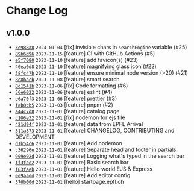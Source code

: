 # Change Log

<!--
  Hello 👋
  This is a poor's man changelog based on the output
  of this git command:
  $ git --no-pager log --pretty=format:'- [`%h`](http://github.com/epfl-si/startpage/commit/%H") `%as` %s'

  Please note that witout additional code, it is not
  possible to add the GitHub's user (e.g. @ponsfrilus)
  on each line, because it's server side (see
  https://stackoverflow.com/q/7736781/960623).
-->

## v1.0.0

- [`3e988a8`](http://github.com/epfl-si/startpage/commit/3e988a8867fa21c5efeef66852b15168fa671927") `2024-01-04` [fix] invisible chars in `searchEngine` variable (#25)
- [`89b6d96`](http://github.com/epfl-si/startpage/commit/89b6d96ab19d7cefe7a90d5be1b65fcef977f2e4") `2023-11-15` [feature] CI with GitHub Actions (#5)
- [`e5f7080`](http://github.com/epfl-si/startpage/commit/e5f7080dc4865aff2a4893a9fd2687e603df8030") `2023-11-10` [feature] add favicon(s) (#23)
- [`46ea0d8`](http://github.com/epfl-si/startpage/commit/46ea0d83262486bad27a16cde5688f82027c669b") `2023-11-10` [feature] magnifying glass icon (#22)
- [`38fc47b`](http://github.com/epfl-si/startpage/commit/38fc47b3902918949cded9b49dbd2575f5430df3") `2023-11-10` [feature] ensure minimal node version (>20) (#21)
- [`8e8bacb`](http://github.com/epfl-si/startpage/commit/8e8bacbb0f6c935c3c11dcf96c9d1cdd4fac80f0") `2023-11-08` [feature] smart search
- [`8d1541b`](http://github.com/epfl-si/startpage/commit/8d1541bda8b6ee9eb30475b7528e7534ff5a3bd3") `2023-11-06` [fix] Code formatting (#6)
- [`56e6022`](http://github.com/epfl-si/startpage/commit/56e6022692ed58ee1ad582367cca2cb3fad63676") `2023-11-06` [feature] eslint (#4)
- [`e6a70f3`](http://github.com/epfl-si/startpage/commit/e6a70f3c2aea918c1c63e0cb15f0d5a1cf823e32") `2023-11-06` [feature] prettier (#3)
- [`fab8cb5`](http://github.com/epfl-si/startpage/commit/fab8cb5baea6a91775a4bdf2a87de6a928ba56c8") `2023-11-03` [feature] pnpm (#2)
- [`a44c7d8`](http://github.com/epfl-si/startpage/commit/a44c7d8c0afffdb290ee81eb804cf410a19105dd") `2023-11-01` [feature] catalog page
- [`c106e32`](http://github.com/epfl-si/startpage/commit/c106e3285f0ae757886924af42fa8f215a1651a0") `2023-11-01` [fix] nodemon for ejs file
- [`421d94f`](http://github.com/epfl-si/startpage/commit/421d94f201c8f9c242a135bda9de110e04b01bf3") `2023-11-01` [feature] data from EPFL Arrival
- [`511a373`](http://github.com/epfl-si/startpage/commit/511a37330a18dd68a6a4fc6ec8f1cc8d17833a54") `2023-11-01` [feature] CHANGELOG, CONTRIBUTING and DEVELOPMENT
- [`d1b54c6`](http://github.com/epfl-si/startpage/commit/d1b54c6ae03d660621a23f366e99a441251c6a6b") `2023-11-01` [feature] Add nodemon
- [`c36296e`](http://github.com/epfl-si/startpage/commit/c36296e40b88af544ab72c3ab5ef20075e65ee65") `2023-11-01` [feature] Separate head and footer in partials
- [`909e92d`](http://github.com/epfl-si/startpage/commit/909e92d91d1e7aaac4896ed31df4f20065ebe5ff") `2023-11-01` [feature] Logging what's typed in the search bar
- [`ff3fee2`](http://github.com/epfl-si/startpage/commit/ff3fee25cd2d5f20f7fc7c80a43e9fef16aaaf15") `2023-11-01` [feature] Basic search bar
- [`f83faeb`](http://github.com/epfl-si/startpage/commit/f83faeb830934f93d3216359856bd49c54d4d0fa") `2023-11-01` [feature] Hello world EJS & Express
- [`ee9aadd`](http://github.com/epfl-si/startpage/commit/ee9aadd179257df53dbeb99621db10a89bafda00") `2023-11-01` [feature] Add editor config
- [`570b00d`](http://github.com/epfl-si/startpage/commit/570b00ded0180c360a8e824340e5e6be60774aff") `2023-11-01` [hello] startpage.epfl.ch
